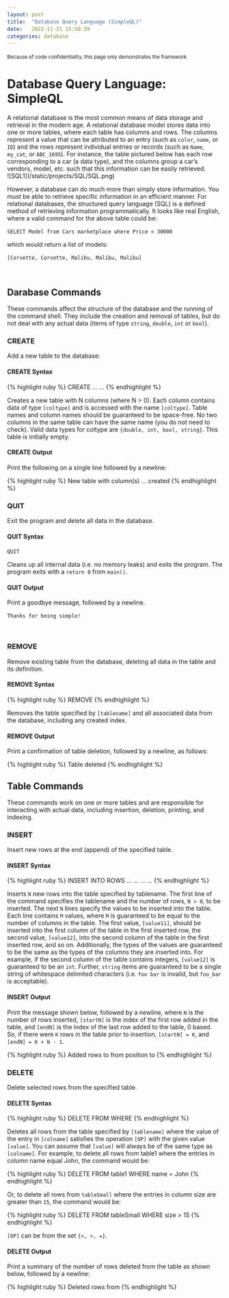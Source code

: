 ```yaml
---
layout: post
title:  "Database Query Language (SimpleQL)"
date:   2022-11-21 15:50:39
categories: database
---
```

<small>Because of code confidentiality, this page only demonstrates the framework</small>
<br>
<h1>Database Query Language: SimpleQL</h1>
A relational database is the most common means of data storage and retrieval in the modern age. A relational database model stores data into one or more tables, where each table has columns and rows. The columns represent a value that can be attributed to an entry (such as <code>color</code>, <code>name</code>, or <code>ID</code>) and the rows represent individual entries or records (such as <code>Name</code>, <code>my_cat</code>, or <code>ABC_1695</code>). For instance, the table pictured below has each row corresponding to a car (a data type), and the columns group a car’s vendors, model, etc. such that this information can be easily retrieved.
<br>
![SQL1](/static/projects/SQL/SQL.png)
<p>However, a database can do much more than simply store information. You must be able to retrieve specific information in an efficient manner. For relational databases, the structured query language (SQL) is a defined method of retrieving information programmatically. It looks like real English, where a valid command for the above table could be:</p>
<pre><code>SELECT Model from Cars marketplace where Price < 30000
</code></pre>
<p>which would return a list of models:</p>
<pre><code>[Corvette, Corvette, Malibu, Malibu, Malibu]
</code></pre>
<br>
<h2>Darabase Commands</h2>
<p>These commands affect the structure of the database and the running of the command shell. They include the creation and removal of tables, but do not deal with any actual data (items of type <code>string</code>, <code>double</code>, <code>int</code> or <code>bool</code>).
</p>
<h3>CREATE</h3>
<p>Add a new table to the database:</p>
<h4>CREATE Syntax</h4>
{% highlight ruby %}
CREATE <tablename> <N> <coltype1> <coltype2> ... <coltypeN> <colname1> <colname2> ... <colnameN>
{% endhighlight %}
<p>Creates a new table with N columns (where N > 0). Each column contains data of type <code>[coltype]</code> and is accessed with the name <code>[coltype]</code>. Table names and column names should be guaranteed to be space-free. No two columns in the same table can have the same name (you do not need to check). Valid data types for coltype are <code>{double, int, bool, string}</code>. This table is initially empty.</p>
<h4>CREATE Output</h4>
<p>Print the following on a single line followed by a newline:</p>
{% highlight ruby %}
New table <tablename> with column(s) <colname1> <colname2> ... <colnameN> created
{% endhighlight %}

<br>
<h3>QUIT</h3>
<p>Exit the program and delete all data in the database.</p>
<h4>QUIT Syntax</h4>
<pre><code>QUIT
</code></pre>
<p>Cleans up all internal data (i.e. no memory leaks) and exits the program. The program exits with a <code>return 0</code> from <code>main()</code>.</p>
<h4>QUIT Output</h4>
<p>Print a goodbye message, followed by a newline.</p>
<pre><code>Thanks for being simple!
</code></pre>

<br>
<h3>REMOVE</h3>
<p>Remove existing table from the database, deleting all data in the table and its definition.</p>
<h4>REMOVE Syntax</h4>
{% highlight ruby %}
REMOVE <tablename>
{% endhighlight %}
<p>Removes the table specified by <code>[tablename]</code> and all associated data from the database, including any created index.</p>
<h4>REMOVE Output</h4>
<p>Print a confirmation of table deletion, followed by a newline, as follows:</p>
{% highlight ruby %}
Table <tablename> deleted
{% endhighlight %}

<br>
<h2>Table Commands</h2>
<p>These commands work on one or more tables and are responsible for interacting with actual data, including insertion, deletion, printing, and indexing.</p>
<h3>INSERT</h3>
<p>Insert new rows at the end (append) of the specified table.</p>
<h4>INSERT Syntax</h4>
{% highlight ruby %}
INSERT INTO <tablename> <N> ROWS 
<value11> <value12> ... <value1M> 
<value21> <value22> ... <value2M> 
... 
<valueN1> <valueN2> ... <valueNM>
{% endhighlight %}
<p>Inserts <code>N</code> new rows into the table specified by tablename. The first line of the command specifies the tablename and the number of rows, <code>N > 0</code>, to be inserted. The next <code>N</code> lines specify the values to be inserted into the table. Each line contains <code>M</code> values, where <code>M</code> is guaranteed to be equal to the number of columns in the table. The first value, <code>[value11]</code>, should be inserted into the first column of the table in the first inserted row, the second value, <code>[value12]</code>, into the second column of the table in the first inserted row, and so on. Additionally, the types of the values are guaranteed to be the same as the types of the columns they are inserted into. For example, if the second column of the table contains integers, <code>[value12]</code> is guaranteed to be an <code>int</code>. Further, <code>string</code> items are guaranteed to be a single string of whitespace delimited characters (i.e. <code>foo bar</code> is invalid, but <code>foo_bar</code> is acceptable).</p>
<h4>INSERT Output</h4>
<p>Print the message shown below, followed by a newline, where <code>N</code> is the number of rows inserted, <code>[startN]</code> is the index of the first row added in the table, and <code>[endN]</code> is the index of the last row added to the table, 0 based. So, if there were <code>K</code> rows in the table prior to insertion, <code>[startN] = K</code>, and <code>[endN] = K + N - 1</code>.</p>
{% highlight ruby %}
Added <N> rows to <tablename> from position <startN> to <endN>
{% endhighlight %}

<br>
<h3>DELETE</h3>
<p>Delete selected rows from the specified table.</p>
<h4>DELETE Syntax</h4>
{% highlight ruby %}
DELETE FROM <tablename> WHERE <colname> <OP> <value>
{% endhighlight %}
<p>Deletes all rows from the table specified by <code>[tablename]</code> where the value of the entry in <code>[colname]</code> satisfies the operation <code>[OP]</code> with the given value <code>[value]</code>. You can assume that <code>[value]</code> will always be of the same type as <code>[colname]</code>. For example, to delete all rows from table1 where the entries in column name equal John, the command would be:</p>
{% highlight ruby %}
DELETE FROM table1 WHERE name = John
{% endhighlight %}
<p>Or, to delete all rows from <code>tableSmall</code> where the entries in column size are greater than <code>15</code>, the command would be:</p>
{% highlight ruby %}
DELETE FROM tableSmall WHERE size > 15
{% endhighlight %}
<p><code>[OP]</code> can be from the set <code>{<, >, =}</code>.</p>
<h4>DELETE Output</h4>
<p>Print a summary of the number of rows deleted from the table as shown below, followed by a newline:</p>
{% highlight ruby %}
Deleted <N> rows from <tablename>
{% endhighlight %}

<br>

